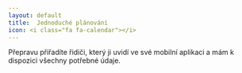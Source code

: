 ```yaml
---
layout: default
title:  Jednoduché plánování
icon: <i class="fa fa-calendar"></i>
---
```


Přepravu přiřadíte řidiči, který ji uvidí ve své mobilní aplikaci a mám k dispozici všechny potřebné údaje.